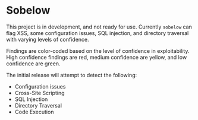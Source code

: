 # Sobelow

This project is in development, and not ready for use. Currently `sobelow` can flag 
XSS, some configuration issues, SQL injection, and directory traversal with varying 
levels of confidence.

Findings are color-coded based on the level of confidence in exploitability. 
High confidence findings are red, medium confidence are yellow, and low confidence are 
green.

The initial release will attempt to detect the following:

* Configuration issues
* Cross-Site Scripting
* SQL Injection
* Directory Traversal
* Code Execution

